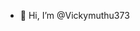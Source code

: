 - 👋 Hi, I’m @Vickymuthu373

<!---
Vickymuthu373/Vickymuthu373 is a ✨ special ✨ repository because its `README.md` (this file) appears on your GitHub profile.
You can click the Preview link to take a look at your changes.
--->
